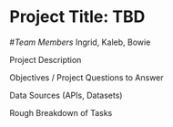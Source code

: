 # Project Title: TBD

#*Team Members*
Ingrid, Kaleb, Bowie

Project Description



Objectives / Project Questions to Answer



Data Sources (APIs, Datasets)





Rough Breakdown of Tasks
